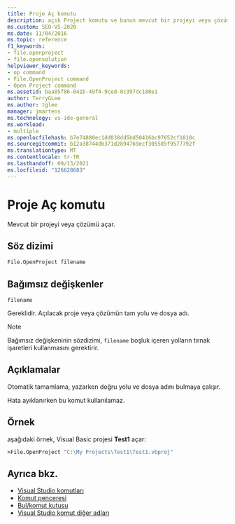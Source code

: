 ```yaml
---
title: Proje Aç komutu
description: açık Project komutu ve bunun mevcut bir projeyi veya çözümü nasıl açtığı hakkında bilgi edinin.
ms.custom: SEO-VS-2020
ms.date: 11/04/2016
ms.topic: reference
f1_keywords:
- file.openproject
- file.opensolution
helpviewer_keywords:
- op command
- File.OpenProject command
- Open Project command
ms.assetid: baa85f86-041b-49f4-9ced-0c397dc180e1
author: TerryGLee
ms.author: tglee
manager: jmartens
ms.technology: vs-ide-general
ms.workload:
- multiple
ms.openlocfilehash: b7e74880ec1dd038dd5bd50416bc97652cf1818c
ms.sourcegitcommit: b12a38744db371d2894769ecf305585f9577792f
ms.translationtype: MT
ms.contentlocale: tr-TR
ms.lasthandoff: 09/13/2021
ms.locfileid: "126628683"
---
```

# <a name="open-project-command"></a>Proje Aç komutu

Mevcut bir projeyi veya çözümü açar.

## <a name="syntax"></a>Söz dizimi

```cmd
File.OpenProject filename
```

## <a name="arguments"></a>Bağımsız değişkenler

`filename`

Gereklidir. Açılacak proje veya çözümün tam yolu ve dosya adı.

> [!NOTE]
> Bağımsız değişkeninin sözdizimi, `filename` boşluk içeren yolların tırnak işaretleri kullanmasını gerektirir.

## <a name="remarks"></a>Açıklamalar

Otomatik tamamlama, yazarken doğru yolu ve dosya adını bulmaya çalışır.

Hata ayıklanırken bu komut kullanılamaz.

## <a name="example"></a>Örnek

aşağıdaki örnek, Visual Basic projesi **Test1** açar:

```cmd
>File.OpenProject "C:\My Projects\Test1\Test1.vbproj"
```

## <a name="see-also"></a>Ayrıca bkz.

- [Visual Studio komutları](../../ide/reference/visual-studio-commands.md)
- [Komut penceresi](../../ide/reference/command-window.md)
- [Bul/komut kutusu](../../ide/find-command-box.md)
- [Visual Studio komut diğer adları](../../ide/reference/visual-studio-command-aliases.md)
